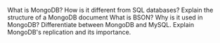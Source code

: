 What is MongoDB? How is it different from SQL databases?
Explain the structure of a MongoDB document
What is BSON? Why is it used in MongoDB?
Differentiate between MongoDB and MySQL. 
Explain MongoDB's replication and its importance.

